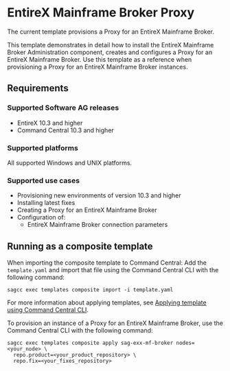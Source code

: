 <!-- Copyright 2018 Software AG, Darmstadt, Germany and/or its licensors

   SPDX-License-Identifier: Apache-2.0

    Licensed under the Apache License, Version 2.0 (the "License");
    you may not use this file except in compliance with the License.
    You may obtain a copy of the License at

        http://www.apache.org/licenses/LICENSE-2.0

    Unless required by applicable law or agreed to in writing, software
    distributed under the License is distributed on an "AS IS" BASIS,
     WITHOUT WARRANTIES OR CONDITIONS OF ANY KIND, either express or implied.
     See the License for the specific language governing permissions and

     limitations under the License.                                                  

-->

# EntireX Mainframe Broker Proxy

The current template provisions a Proxy for an EntireX Mainframe Broker.

This template demonstrates in detail how to install the EntireX Mainframe Broker Administration component, creates and configures a Proxy for an EntireX Mainframe Broker. Use this template as a reference when provisioning a Proxy for an EntireX Mainframe Broker instances.

## Requirements

### Supported Software AG releases

* EntireX 10.3 and higher
* Command Central 10.3 and higher

### Supported platforms

All supported Windows and UNIX platforms.

### Supported use cases

* Provisioning new environments of version 10.3 and higher
* Installing latest fixes
* Creating a Proxy for an EntireX Mainframe Broker
* Configuration of:
  * EntireX Mainframe Broker connection parameters

## Running as a composite template

When importing the composite template to Command Central:
Add the `template.yaml` and import that file using the Command Central CLI with the following command:

```
sagcc exec templates composite import -i template.yaml
```

For more information about applying templates, see [Applying template using Command Central CLI](https://github.com/SoftwareAG/sagdevops-templates/wiki/Using-default-templates#applying-template-using-command-central-cli).

To provision an instance of a Proxy for an EntireX Mainframe Broker, use the Command Central CLI with the following command:

```
sagcc exec templates composite apply sag-exx-mf-broker nodes=<your_node> \
  repo.product=<your_product_repository> \
  repo.fix=<your_fixes_repository>
```
